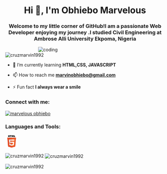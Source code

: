 
<h1 align="center">Hi 👋, I'm Obhiebo Marvelous</h1>
<h3 align="center">Welcome to my little corner of GitHub!I am a passionate Web Developer enjoying my journey .I studied Civil Engineering at Ambrose Alli University Ekpoma, Nigeria</h3>
<img align="right" alt="coding" width="400" src="https://encrypted-tbn0.gstatic.com/images?q=tbn:ANd9GcSx0ysv8eiDc9kkwb0W3dPEq3jcdkI7cK0jPg&s"

<p align="left"> <img src="https://komarev.com/ghpvc/?username=cruzmarvin1992&label=Profile%20views&color=0e75b6&style=flat" alt="cruzmarvin1992" /> </p>

- 🌱 I’m currently learning **HTML,CSS, JAVASCRIPT**

- 📫 How to reach me **marvinobhiebo@gmail.com**

- ⚡ Fun fact **I always wear a smile**

<h3 align="left">Connect with me:</h3>
<p align="left">
<a href="https://www.youtube.com/c/marvelous obhiebo" target="blank"><https://www.instagram.com/cruz_confidential/" target="blank"><img align="center" src="https://raw.githubusercontent.com/rahuldkjain/github-profile-readme-generator/master/src/images/icons/Social/youtube.svg" alt="marvelous obhiebo" height="30" width="40" /></a>
  


<h3 align="left">Languages and Tools:</h3>
<p align="left"> <a href="https://www.w3.org/html/" target="_blank" rel="noreferrer"> <img src="https://raw.githubusercontent.com/devicons/devicon/master/icons/html5/html5-original-wordmark.svg" alt="html5" width="40" height="40"/> </a> </p>

<p><img align="left" src="https://github-readme-stats.vercel.app/api/top-langs?username=cruzmarvin1992&show_icons=true&locale=en&layout=compact" alt="cruzmarvin1992" /></p>

<p>&nbsp;<img align="center" src="https://github-readme-stats.vercel.app/api?username=cruzmarvin1992&show_icons=true&locale=en" alt="cruzmarvin1992" /></p>

<p><img align="center" src="https://github-readme-streak-stats.herokuapp.com/?user=cruzmarvin1992&" alt="cruzmarvin1992" /></p>

